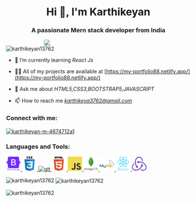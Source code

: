<h1 align="center">Hi 👋, I'm Karthikeyan</h1>
<h3 align="center">A passionate Mern stack developer from India</h3>
<img align="right" width="400" src="https://repository-images.githubusercontent.com/588181932/e36ec678-7984-4cdd-8e4c-a3932772ff8e">

<p align="left"> <img src="https://komarev.com/ghpvc/?username=karthikeyan13762&label=Profile%20views&color=0e75b6&style=flat" alt="karthikeyan13762" /> </p>

- 🌱 I’m currently learning *React Js*

- 👨‍💻 All of my projects are available at [https://my-portfolio88.netlify.app/](https://my-portfolio88.netlify.app/)

- 💬 Ask me about *HTML5,CSS3,BOOTSTRAP5,JAVASCRIPT*

- 📫 How to reach me *karthikeya3762@gmail.com*

<h3 align="left">Connect with me:</h3>
<p align="left">
<a href="https://linkedin.com/in/karthikeyan-m-4674712a1" target="blank"><img align="center" src="https://raw.githubusercontent.com/rahuldkjain/github-profile-readme-generator/master/src/images/icons/Social/linked-in-alt.svg" alt="karthikeyan-m-4674712a1" height="30" width="40" /></a>
</p>

<h3 align="left">Languages and Tools:</h3>
<p align="left"> <a href="https://getbootstrap.com" target="_blank" rel="noreferrer"> <img src="https://raw.githubusercontent.com/devicons/devicon/master/icons/bootstrap/bootstrap-plain-wordmark.svg" alt="bootstrap" width="40" height="40"/> </a> <a href="https://www.w3schools.com/css/" target="_blank" rel="noreferrer"> <img src="https://raw.githubusercontent.com/devicons/devicon/master/icons/css3/css3-original-wordmark.svg" alt="css3" width="40" height="40"/> </a> <a href="https://git-scm.com/" target="_blank" rel="noreferrer"> <img src="https://www.vectorlogo.zone/logos/git-scm/git-scm-icon.svg" alt="git" width="40" height="40"/> </a> <a href="https://www.w3.org/html/" target="_blank" rel="noreferrer"> <img src="https://raw.githubusercontent.com/devicons/devicon/master/icons/html5/html5-original-wordmark.svg" alt="html5" width="40" height="40"/> </a> <a href="https://developer.mozilla.org/en-US/docs/Web/JavaScript" target="_blank" rel="noreferrer"> <img src="https://raw.githubusercontent.com/devicons/devicon/master/icons/javascript/javascript-original.svg" alt="javascript" width="40" height="40"/> </a> <a href="https://www.mongodb.com/" target="_blank" rel="noreferrer"> <img src="https://raw.githubusercontent.com/devicons/devicon/master/icons/mongodb/mongodb-original-wordmark.svg" alt="mongodb" width="40" height="40"/> </a> <a href="https://www.mysql.com/" target="_blank" rel="noreferrer"> <img src="https://raw.githubusercontent.com/devicons/devicon/master/icons/mysql/mysql-original-wordmark.svg" alt="mysql" width="40" height="40"/> </a> <a href="https://reactjs.org/" target="_blank" rel="noreferrer"> <img src="https://raw.githubusercontent.com/devicons/devicon/master/icons/react/react-original-wordmark.svg" alt="react" width="40" height="40"/> </a> <a href="https://redux.js.org" target="_blank" rel="noreferrer"> <img src="https://raw.githubusercontent.com/devicons/devicon/master/icons/redux/redux-original.svg" alt="redux" width="40" height="40"/> </a> </p>

<p><img align="left" src="https://github-readme-stats.vercel.app/api/top-langs?username=karthikeyan13762&show_icons=true&locale=en&layout=compact" alt="karthikeyan13762" /></p>

<p>&nbsp;<img align="center" src="https://github-readme-stats.vercel.app/api?username=karthikeyan13762&show_icons=true&locale=en" alt="karthikeyan13762" /></p>

<p><img align="center" src="https://github-readme-streak-stats.herokuapp.com/?user=karthikeyan13762&" alt="karthikeyan13762" /></p>
